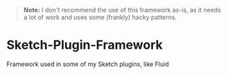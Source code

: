 > **Note:** I don't recommend the use of this framework as-is, as it needs a lot of work and uses some (frankly) hacky patterns.

# Sketch-Plugin-Framework

Framework used in some of my Sketch plugins, like Fluid